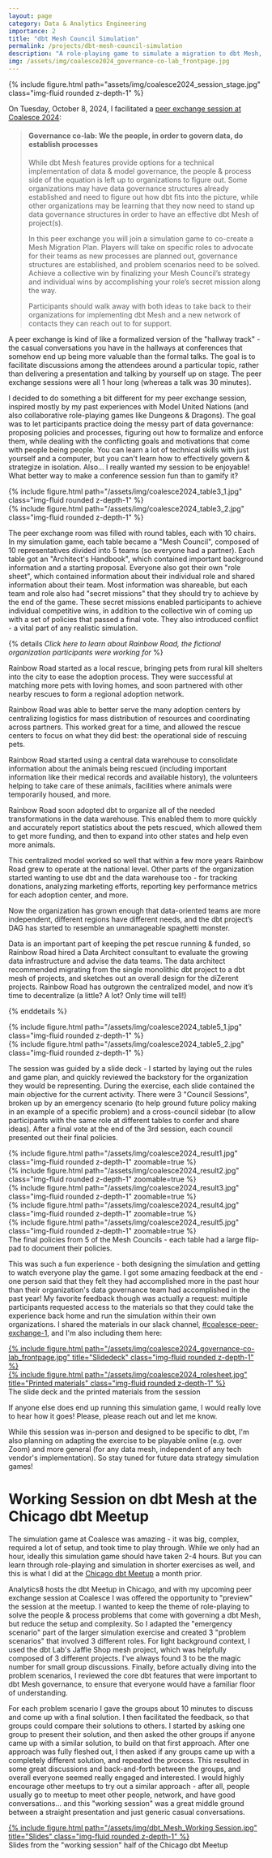 ```yaml
---
layout: page
category: Data & Analytics Engineering
importance: 2
title: "dbt Mesh Council Simulation"
permalink: /projects/dbt-mesh-council-simulation
description: "A role-playing game to simulate a migration to dbt Mesh, created for a peer exchange at Coalesce 2024."
img: /assets/img/coalesce2024_governance-co-lab_frontpage.jpg
---
```


{% include figure.html path="assets/img/coalesce2024_session_stage.jpg" class="img-fluid rounded z-depth-1" %}

On Tuesday, October 8, 2024, I facilitated a [peer exchange session at Coalesce 2024](https://coalesce-widgets.getdbt.com/agenda/session/1383564):

> #### Governance co-lab: We the people, in order to govern data, do establish processes
>
> While dbt Mesh features provide options for a technical implementation of data & model governance, the people & process side of the equation is left up to organizations to figure out. Some organizations may have data governance structures already established and need to figure out how dbt fits into the picture, while other organizations may be learning that they now need to stand up data governance structures in order to have an effective dbt Mesh of project(s).
>
> In this peer exchange you will join a simulation game to co-create a Mesh Migration Plan. Players will take on specific roles to advocate for their teams as new processes are planned out, governance structures are established, and problem scenarios need to be solved. Achieve a collective win by finalizing your Mesh Council’s strategy and individual wins by accomplishing your role’s secret mission along the way.
>
> Participants should walk away with both ideas to take back to their organizations for implementing dbt Mesh and a new network of contacts they can reach out to for support.

A peer exchange is kind of like a formalized version of the "hallway track" - the casual conversations you have in the hallways at conferences that somehow end up being more valuable than the formal talks. The goal is to facilitate discussions among the attendees around a particular topic, rather than delivering a presentation and talking by yourself up on stage. The peer exchange sessions were all 1 hour long (whereas a talk was 30 minutes). 

I decided to do something a bit different for my peer exchange session, inspired mostly by my past experiences with Model United Nations (and also collaborative role-playing games like Dungeons & Dragons). The goal was to let participants practice doing the messy part of data governance: proposing policies and processes, figuring out how to formalize and enforce them, while dealing with the conflicting goals and motivations that come with people being people. You can learn a lot of technical skills with just yourself and a computer, but you can't learn how to effectively govern & strategize in isolation. Also... I really wanted my session to be enjoyable! What better way to make a conference session fun than to gamify it?

<div class="row">
    <div class="col-sm mt-2 mt-md-0">
        {% include figure.html path="/assets/img/coalesce2024_table3_1.jpg" class="img-fluid rounded z-depth-1" %}
    </div>
    <div class="col-sm mt-2 mt-md-0">
        {% include figure.html path="/assets/img/coalesce2024_table3_2.jpg" class="img-fluid rounded z-depth-1" %}
    </div>
</div>

The peer exchange room was filled with round tables, each with 10 chairs. In my simulation game, each table became a "Mesh Council", composed of 10 representatives divided into 5 teams (so everyone had a partner). Each table got an "Architect's Handbook", which contained important background information and a starting proposal. Everyone also got their own "role sheet", which contained information about their individual role and shared information about their team. Most information was shareable, but each team and role also had "secret missions" that they should try to achieve by the end of the game. These secret missions enabled participants to achieve individual competitive wins, in addition to the collective win of coming up with a set of policies that passed a final vote. They also introduced conflict - a vital part of any realistic simulation. 

{% details *Click here to learn about Rainbow Road, the fictional organization participants were working for* %} 

Rainbow Road started as a local rescue, bringing pets from rural kill shelters into the city to ease the adoption process. They were successful at matching more pets with loving homes, and soon partnered with other nearby rescues to form a regional adoption network.

Rainbow Road was able to better serve the many adoption centers by centralizing logistics for mass distribution of resources and coordinating across partners. This worked great for a time, and allowed the rescue centers to focus on what they did best: the operational side of rescuing pets.

Rainbow Road started using a central data warehouse to consolidate information about the animals being rescued (including important information like their medical records and available history), the volunteers helping to take care of these animals, facilities where animals were temporarily housed, and more.

Rainbow Road soon adopted dbt to organize all of the needed transformations in the data warehouse. This enabled them to more quickly and accurately report statistics about the pets rescued, which allowed them to get more funding, and then to expand into other states and help even more animals.

This centralized model worked so well that within a few more years Rainbow Road grew to operate at the national level. Other parts of the organization started wanting to use dbt and the data warehouse too - for tracking donations, analyzing marketing efforts, reporting key performance metrics for each adoption center, and more.

Now the organization has grown enough that data-oriented teams are more independent, different regions have different needs, and the dbt project’s DAG has started to resemble an unmanageable spaghetti monster.

Data is an important part of keeping the pet rescue running & funded, so Rainbow Road hired a Data Architect consultant to evaluate the growing data infrastructure and advise the data teams. The data architect recommended migrating from the single monolithic dbt project to a dbt mesh of projects, and sketches out an overall design for the diZerent projects. Rainbow Road has outgrown the centralized model, and now it’s time to decentralize (a little? A lot? Only time will tell!)

{% enddetails %}
<br>
<div class="row">
    <div class="col-sm mt-2 mt-md-0">
        {% include figure.html path="/assets/img/coalesce2024_table5_1.jpg" class="img-fluid rounded z-depth-1" %}
    </div>
    <div class="col-sm mt-2 mt-md-0">
        {% include figure.html path="/assets/img/coalesce2024_table5_2.jpg" class="img-fluid rounded z-depth-1" %}
    </div>
</div>

The session was guided by a slide deck - I started by laying out the rules and game plan, and quickly reviewed the backstory for the organization they would be representing. During the exercise, each slide contained the main objective for the current activity. There were 3 "Council Sessions", broken up by an emergency scenario (to help ground future policy making in an example of a specific problem) and a cross-council sidebar (to allow participants with the same role at different tables to confer and share ideas). After a final vote at the end of the 3rd session, each council presented out their final policies.

<div class="row">
    <div class="col-sm mt-2 mt-md-0">
        {% include figure.html path="/assets/img/coalesce2024_result1.jpg" class="img-fluid rounded z-depth-1" zoomable=true %}
    </div>
    <div class="col-sm mt-2 mt-md-0">
        {% include figure.html path="/assets/img/coalesce2024_result2.jpg" class="img-fluid rounded z-depth-1" zoomable=true %}
    </div>
</div>
<div class="row">
    <div class="col-sm mt-2 mt-md-0">
        {% include figure.html path="/assets/img/coalesce2024_result3.jpg" class="img-fluid rounded z-depth-1" zoomable=true %}
    </div>
    <div class="col-sm mt-2 mt-md-0">
        {% include figure.html path="/assets/img/coalesce2024_result4.jpg" class="img-fluid rounded z-depth-1" zoomable=true %}
    </div>
    <div class="col-sm mt-2 mt-md-0">
        {% include figure.html path="/assets/img/coalesce2024_result5.jpg" class="img-fluid rounded z-depth-1" zoomable=true %}
    </div>
</div>
<div class="caption">
    The final policies from 5 of the Mesh Councils - each table had a large flip-pad to document their policies.
</div>

This was such a fun experience - both designing the simulation and getting to watch everyone play the game. I got some amazing feedback at the end - one person said that they felt they had accomplished more in the past hour than their organization's data governance team had accomplished in the past year! My favorite feedback though was actually a request: multiple participants requested access to the materials so that they could take the experience back home and run the simulation within their own organizations. I shared the materials in our slack channel, [#coalesce-peer-exchange-1](https://getdbt.slack.com/archives/C07NL2CENP7), and I'm also including them here:

<div class="row">
    <div class="col-8 mt-2 mt-md-0">
        <a href="/assets/pdf/C24_TUE_1115_PEEREXCHANGE_GOVERNANCE_CO-LAB.pdf">
        {% include figure.html path="/assets/img/coalesce2024_governance-co-lab_frontpage.jpg" title="Slidedeck" class="img-fluid rounded z-depth-1" %}
        </a>
    </div>
    <div class="col-4 mt-2 mt-md-0">
        <a href="/assets/pdf/Governance co-lab printed materials.pdf">
        {% include figure.html path="/assets/img/coalesce2024_rolesheet.jpg" title="Printed materials" class="img-fluid rounded z-depth-1" %}
        </a>
    </div>
</div>
<div class="caption">
    The slide deck and the printed materials from the session
</div>

If anyone else does end up running this simulation game, I would really love to hear how it goes! Please, please reach out and let me know.

While this session was in-person and designed to be specific to dbt, I'm also planning on adapting the exercise to be playable online (e.g. over Zoom) and more general (for any data mesh, independent of any tech vendor's implementation). So stay tuned for future data strategy simulation games!

# Working Session on dbt Mesh at the Chicago dbt Meetup

The simulation game at Coalesce was amazing - it was big, complex, required a lot of setup, and took time to play through. While we only had an hour, ideally this simulation game should have taken 2-4 hours. But you can learn through role-playing and simulation in shorter exercises as well, and this is what I did at the [Chicago dbt Meetup](https://www.meetup.com/chicago-dbt-meetup/events/302721675/) a month prior.

Analytics8 hosts the dbt Meetup in Chicago, and with my upcoming peer exchange session at Coalesce I was offered the opportunity to "preview" the session at the meetup. I wanted to keep the theme of role-playing to solve the people & process problems that come with governing a dbt Mesh, but reduce the setup and complexity. So I adapted the "emergency scenario" part of the larger simulation exercise and created 3 "problem scenarios" that involved 3 different roles. For light background context, I used the dbt Lab's Jaffle Shop mesh project, which was helpfully composed of 3 different projects. I've always found 3 to be the magic number for small group discussions. Finally, before actually diving into the problem scenarios, I reviewed the core dbt features that were important to dbt Mesh governance, to ensure that everyone would have a familiar floor of understanding.

For each problem scenario I gave the groups about 10 minutes to discuss and come up with a final solution. I then facilitated the feedback, so that groups could compare their solutions to others. I started by asking one group to present their solution, and then asked the other groups if anyone came up with a similar solution, to build on that first approach. After one approach was fully fleshed out, I then asked if any groups came up with a completely different solution, and repeated the process. This resulted in some great discussions and back-and-forth between the groups, and overall everyone seemed really engaged and interested. I would highly encourage other meetups to try out a similar approach - after all, people usually go to meetup to meet other people, network, and have good conversations... and this "working session" was a great middle ground between a straight presentation and just generic casual conversations.

<div class="row">
    <div class="col-sm md-auto">
        <a href="/assets/pdf/dbt_Mesh_Working Session.pdf">
        {% include figure.html path="/assets/img/dbt_Mesh_Working Session.jpg" title="Slides"  class="img-fluid rounded z-depth-1" %}
        </a>
    </div>
</div>
<div class="caption">
    Slides from the "working session" half of the Chicago dbt Meetup
</div>